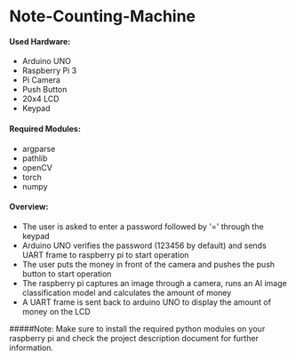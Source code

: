 # Note-Counting-Machine

#### Used Hardware:
- Arduino UNO
- Raspberry Pi 3
- Pi Camera
- Push Button
- 20x4 LCD
- Keypad

#### Required Modules:
- argparse
- pathlib
- openCV
- torch
- numpy

#### Overview:
- The user is asked to enter a password followed by '=' through the keypad
- Arduino UNO verifies the password (123456 by default) and sends UART frame to raspberry pi to start operation
- The user puts the money in front of the camera and pushes the push button to start operation
- The raspberry pi captures an image through a camera, runs an AI image classification model and calculates the amount of money
- A UART frame is sent back to arduino UNO to display the amount of money on the LCD

#####Note:
Make sure to install the required python modules on your raspberry pi and check the project description document for further information.
